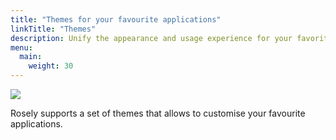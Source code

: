 ```yaml
---
title: "Themes for your favourite applications"
linkTitle: "Themes"
description: Unify the appearance and usage experience for your favorite applications — from code editors, shell terminals to modern UIs and libraries.
menu:
  main:
    weight: 30
---
```


![](/drawings/apps.svg)

Rosely supports a set of themes that allows to customise your favourite applications.